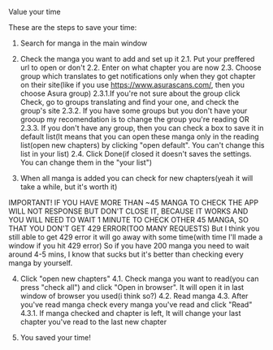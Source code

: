Value your time

These are the steps to save your time:

1. Search for manga in the main window
  
2. Check the manga you want to add and set up it
2.1. Put your preffered url to open or don't
2.2. Enter on what chapter you are now
2.3. Choose group which translates to get notifications only when they got chapter on their site(like if you use https://www.asurascans.com/, then you choose Asura group)
2.3.1.If you're not sure about the group click Check, go to groups translating and find your one, and check the group's site
2.3.2. If you have some groups but you don't have your grooup my recomendation is to change the group you're reading
OR
2.3.3. If you don't have any group, then you can check a box to save it in default list(It means that you can open these manga only in the reading list(open new chapters) by clicking "open default". You can't change this list in your list)
2.4. Click Done(if closed it doesn't saves the settings. You can change them in the "your list")
   
3. When all manga is added you can check for new chapters(yeah it will take a while, but it's worth it)

IMPORTANT!
IF YOU HAVE MORE THAN ~45 MANGA TO CHECK THE APP WILL NOT RESPONSE BUT DON'T CLOSE IT, BECAUSE IT WORKS AND YOU WILL NEED TO WAIT 1 MINUTE TO CHECK OTHER 45 MANGA,
SO THAT YOU DON'T GET 429 ERROR(TOO MANY REQUESTS)
But I think you still able to get 429 error it will go away with some time(with time I'll made a window if you hit 429 error)
So if you have 200 manga you need to wait around 4-5 mins, I know that sucks but it's better than checking every manga by yourself.

4. Click "open new chapters"
4.1. Check manga you want to read(you can press "check all") and click "Open in browser". It will open it in last window of browser you used(i think so?)
4.2. Read manga
4.3. After you've read manga check every manga you've read and click "Read"
4.3.1. If manga checked and chapter is left, It will change your last chapter you've read to the last new chapter

5. You saved your time!

